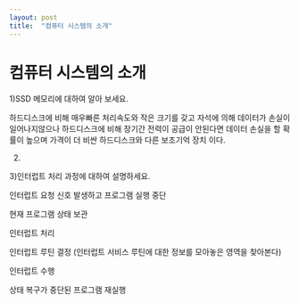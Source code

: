 ```yaml
---
layout: post
title:  "컴퓨터 시스템의 소개"
---
```


# 컴퓨터 시스템의 소개
1)SSD 메모리에 대하여 알아 보세요.

하드디스크에 비해 매우빠른 처리속도와 작은 크기를 갖고 자석에 의해 데이터가 손실이 일어나지않으나 하드디스크에 비해 장기간 전력이 공급이 안된다면 데이터 손실을 할 확률이 높으며 가격이 더 비싼 하드디스크와 다른 보조기억 장치 이다. 

2)

3)인터럽트 처리 과정에 대하여 설명하세요.

인터럽트 요청 신호 발생하고 프로그램 실행 중단

현재 프로그램 상태 보관

인터럽트 처리

인터럽트 루틴 결정 (인터럽트 서비스 루틴에 대한 정보를 모아놓은 영역을 찾아본다)

인터럽트 수행

상태 복구가 중단된 프로그램 재실행
